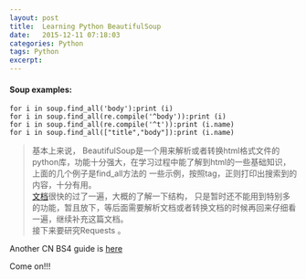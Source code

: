 ```yaml
---
layout: post
title:  Learning Python BeautifulSoup
date:   2015-12-11 07:18:03
categories: Python
tags: Python
excerpt: 
---
```


#### Soup examples:

    for i in soup.find_all('body'):print (i)  
    for i in soup.find_all(re.compile('^body')):print (i)  
    for i in soup.find_all(re.compile('^t')):print (i.name)  
    for i in soup.find_all(["title","body"]):print (i.name)  

>基本上来说， BeautifulSoup是一个用来解析或者转换html格式文件的python库，功能十分强大，在学习过程中能了解到html的一些基础知识，上面的几个例子是find_all方法的 一些示例，按照tag，正则打印出搜索到的内容，十分有用。  
[文档](http://www.crummy.com/software/BeautifulSoup/bs4/doc/index.zh.html)很快的过了一遍，大概的了解一下结构， 只是暂时还不能用到特别多的功能，暂且放下，等后面需要解析文档或者转换文档的时候再回来仔细看一遍，继续补充这篇文档。  
接下来要研究Requests 。  

Another CN BS4 guide is [here](http://cuiqingcai.com/1319.html)

Come on!!!

